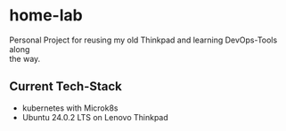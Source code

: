 # home-lab

Personal Project for reusing my old Thinkpad and learning DevOps-Tools along  
the way.

## Current Tech-Stack

- kubernetes with Microk8s
- Ubuntu 24.0.2 LTS on Lenovo Thinkpad
